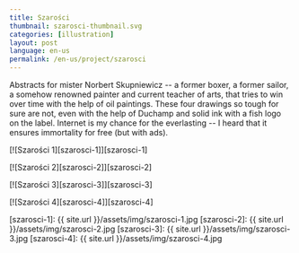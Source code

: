 ```yaml
---
title: Szarości
thumbnail: szarosci-thumbnail.svg
categories: [illustration]
layout: post
language: en-us
permalink: /en-us/project/szarosci
---
```


Abstracts for mister Norbert Skupniewicz -- a former boxer, a former sailor, a somehow renowned painter and current teacher of arts, that tries to win over time with the help of oil paintings. These four drawings so tough for sure are not, even with the help of Duchamp and solid ink with a fish logo on the label. Internet is my chance for the everlasting -- I heard that it ensures immortality for free (but with ads).

[![Szarości 1][szarosci-1]][szarosci-1]

[![Szarości 2][szarosci-2]][szarosci-2]

[![Szarości 3][szarosci-3]][szarosci-3]

[![Szarości 4][szarosci-4]][szarosci-4]

[szarosci-1]: {{ site.url }}/assets/img/szarosci-1.jpg
[szarosci-2]: {{ site.url }}/assets/img/szarosci-2.jpg
[szarosci-3]: {{ site.url }}/assets/img/szarosci-3.jpg
[szarosci-4]: {{ site.url }}/assets/img/szarosci-4.jpg